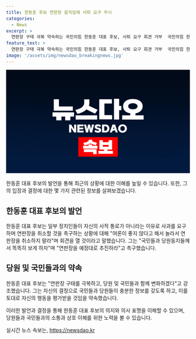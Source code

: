 ```yaml
---
title: 한동훈 후보 연판장 움직임에 사퇴 요구 무시
categories:
  - News
excerpt: >
  연판장 구태 극복 약속하는 국민의힘 한동훈 대표 후보, 사퇴 요구 회견 거부  국민의힘 한동훈 대표 후보는 일부 원외 당협위원장들의 사퇴 요구 회견을 거부하고 연판장을 취소하지 말라고 주장하며 극복을 다짐했다. 곧바로 변화를 약속하며 국민들과 함께 하겠다고 전했으며, 김건희 여사 문자 논란과 총선 패배 책임론을 놓고 당내 비판이 고조되고 있는 상황이다.
feature_text: >
  연판장 구태 극복 약속하는 국민의힘 한동훈 대표 후보, 사퇴 요구 회견 거부  국민의힘 한동훈 대표 후보는 일부 원외 당협위원장들의 사퇴 요구 회견을 거부하고 연판장을 취소하지 말라고 주장하며 극복을 다짐했다. 곧바로 변화를 약속하며 국민들과 함께 하겠다고 전했으며, 김건희 여사 문자 논란과 총선 패배 책임론을 놓고 당내 비판이 고조되고 있는 상황이다.
image: '/assets/img/newsdao_breakingnews.jpg'
---
```


<p><img src="/assets/img/newsdao_breakingnews.jpg" alt="pcversion 속보" /></p>

<p>한동훈 대표 후보의 발언을 통해 최근의 상황에 대한 이해를 높일 수 있습니다. 또한, 그의 입장과 결정에 대한 몇 가지 관련된 정보를 살펴보겠습니다. </p>

<h2 data-ke-size="size26">한동훈 대표 후보의 발언</h2>

<p>한동훈 대표 후보는 일부 정치인들이 자신의 사적 통로가 아니라는 이유로 사과를 요구하며 연판장을 취소할 것을 촉구하는 상황에 대해 "여론이 좋지 않다고 해서 놀라서 연판장을 취소하지 말라"며 회견을 열 것이라고 말했습니다. 그는 "국민들과 당원동지들께서 똑똑히 보게 하자"며 "연판장을 예정대로 추진하라"고 촉구했습니다.</p>

<h2 data-ke-size="size26">당원 및 국민들과의 약속</h2>

<p>한동훈 대표 후보는 "연판장 구태를 극복하고, 당원 및 국민들과 함께 변화하겠다"고 강조했습니다. 그는 자신의 결정으로 국민들과 당원들이 충분한 정보를 갖도록 하고, 이를 토대로 자신의 행동을 평가받을 것임을 약속했습니다.</p>

<p>이러한 발언과 결정을 통해 한동훈 대표 후보의 의지와 의사 표명을 이해할 수 있으며, 당원들과 국민들과의 소통과 상호 이해를 위한 노력을 볼 수 있습니다.</p>
실시간 뉴스 속보는, <a href="https://newsdao.kr" rel="dofollow">https://newsdao.kr</a>


